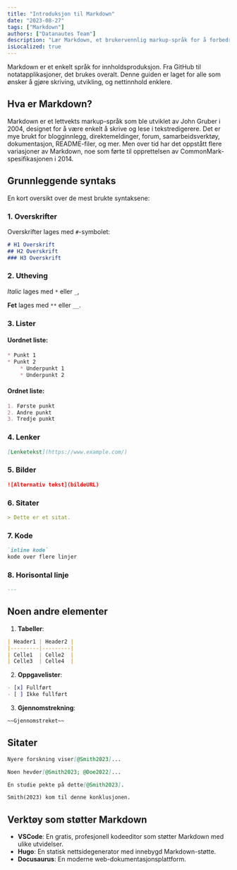 ```yaml
---
title: "Introduksjon til Markdown"
date: "2023-08-27"
tags: ["Markdown"]
authors: ["Datanautes Team"]
description: "Lær Markdown, et brukervennlig markup-språk for å forbedre lesbarheten av webinnhold på plattformer som GitHub. Denne guiden vil vise deg hvordan!"
isLocalized: true
---
```


Markdown er et enkelt språk for innholdsproduksjon. Fra GitHub til notatapplikasjoner, det brukes overalt. Denne guiden er laget for alle som ønsker å gjøre skriving, utvikling, og nettinnhold enklere.

## Hva er Markdown?

Markdown er et lettvekts markup-språk som ble utviklet av John Gruber i 2004, designet for å være enkelt å skrive og lese i tekstredigerere. Det er mye brukt for blogginnlegg, direktemeldinger, forum, samarbeidsverktøy, dokumentasjon, README-filer, og mer. Men over tid har det oppstått flere variasjoner av Markdown, noe som førte til opprettelsen av CommonMark-spesifikasjonen i 2014.

## Grunnleggende syntaks

En kort oversikt over de mest brukte syntaksene:

### 1. Overskrifter

Overskrifter lages med `#`-symbolet:

```md
# H1 Overskrift
## H2 Overskrift
### H3 Overskrift
```

### 2. Utheving

*Italic* lages med `*` eller `_`, 

**Fet** lages med `**` eller `__`.

### 3. Lister

#### Uordnet liste:

```md
* Punkt 1
* Punkt 2
    * Underpunkt 1
    * Underpunkt 2
```

#### Ordnet liste:

```md
1. Første punkt
2. Andre punkt
3. Tredje punkt
```

### 4. Lenker

```md
[Lenketekst](https://www.example.com/)
```

### 5. Bilder

```md
![Alternativ tekst](bildeURL)
```

### 6. Sitater

```md
> Dette er et sitat.
```

### 7. Kode

```md
`inline kode`
kode over flere linjer
```

### 8. Horisontal linje

```md
---
```

## Noen andre elementer

1. **Tabeller**:

```md
| Header1 | Header2 |
|---------|---------|
| Celle1  | Celle2  |
| Celle3  | Celle4  |
```

2. **Oppgavelister**:

```md
- [x] Fullført
- [ ] Ikke fullført
```

3. **Gjennomstrekning**:

```md
~~Gjennomstreket~~
```

## Sitater

```md
Nyere forskning viser[@Smith2023]...
```

```md
Noen hevder[@Smith2023; @Doe2022]...
```

```md
En studie pekte på dette[@Smith2023].
```

```md
Smith(2023) kom til denne konklusjonen.
```

## Verktøy som støtter Markdown

- **VSCode**: En gratis, profesjonell kodeeditor som støtter Markdown med ulike utvidelser.
- **Hugo**: En statisk nettsidegenerator med innebygd Markdown-støtte.
- **Docusaurus**: En moderne web-dokumentasjonsplattform.


